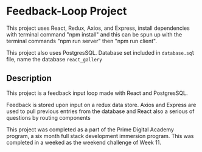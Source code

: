 # Feedback-Loop Project

This project uses React, Redux, Axios, and Express, install dependencies with terminal command "npm install" and this can be spun up with the terminal commands "npm run server" then "npm run client".

This project also uses PostgresSQL. Database set included in `database.sql` file, name the database `react_gallery`

## Description

This project is a feedback input loop made with React and PostgresSQL.

Feedback is stored upon input on a redux data store.  Axios and Express are used to pull previous entries from the database and React also a serious of questions by routing components

This project was completed as a part of the Prime Digital Academy program, a six month full stack development immersion program.  This was completed in a weeked as the weekend challenge of Week 11.
